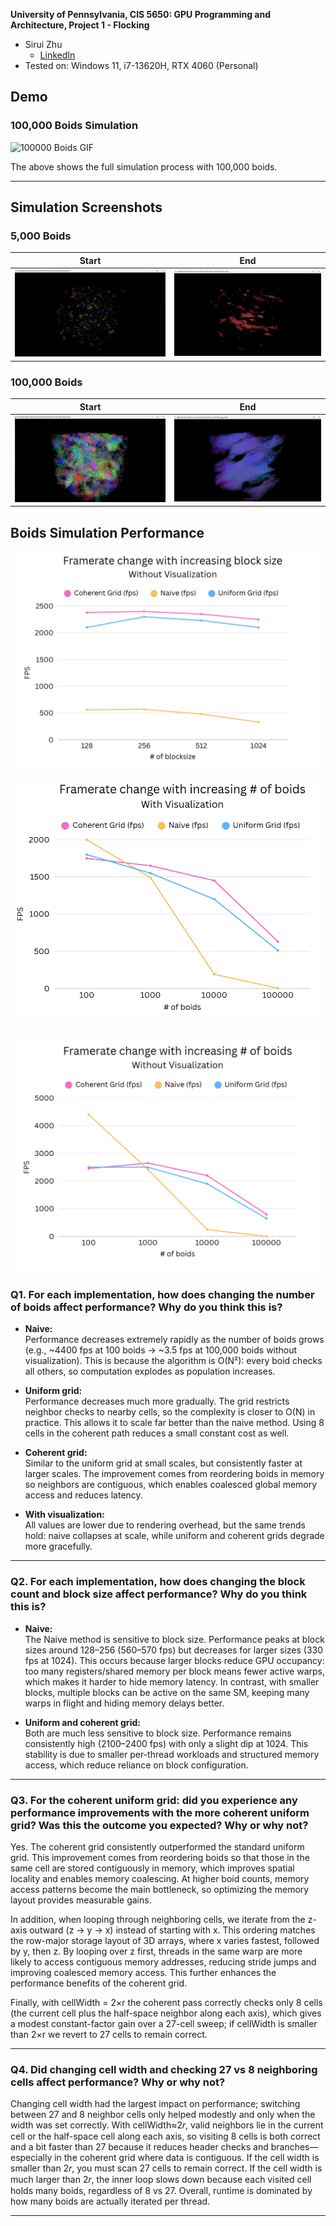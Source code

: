 **University of Pennsylvania, CIS 5650: GPU Programming and Architecture,
Project 1 - Flocking**

* Sirui Zhu
  * [LinkedIn](https://www.linkedin.com/in/sirui-zhu-28a24a260/)
* Tested on: Windows 11, i7-13620H, RTX 4060 (Personal)

## Demo

### 100,000 Boids Simulation
![100000 Boids GIF](from_start_to_end.gif)

The above shows the full simulation process with 100,000 boids.

---

## Simulation Screenshots

### 5,000 Boids
| Start | End |
|-------|-----|
| ![5000 Start](5000start.png) | ![5000 End](5000end.png) |

### 100,000 Boids
| Start | End |
|-------|-----|
| ![100000 Start](100000start.png) | ![100000 End](100000end.png) |

## Boids Simulation Performance 
![Framerate vs Boids (without visualization)](Boids_without_visualization.png)

![Framerate vs Boids (with visualization)](Boids_with_visualization.png)

![Framerate vs Blocksize (without visualization)](Blocksize.png)
---

### Q1. For each implementation, how does changing the number of boids affect performance? Why do you think this is?

- **Naive:**  
  Performance decreases extremely rapidly as the number of boids grows (e.g., ~4400 fps at 100 boids → ~3.5 fps at 100,000 boids without visualization). This is because the algorithm is O(N²): every boid checks all others, so computation explodes as population increases.

- **Uniform grid:**  
  Performance decreases much more gradually. The grid restricts neighbor checks to nearby cells, so the complexity is closer to O(N) in practice. This allows it to scale far better than the naive method. Using 8 cells in the coherent path reduces a small constant cost as well.

- **Coherent grid:**  
  Similar to the uniform grid at small scales, but consistently faster at larger scales. The improvement comes from reordering boids in memory so neighbors are contiguous, which enables coalesced global memory access and reduces latency.

- **With visualization:**  
  All values are lower due to rendering overhead, but the same trends hold: naive collapses at scale, while uniform and coherent grids degrade more gracefully.

---

### Q2. For each implementation, how does changing the block count and block size affect performance? Why do you think this is?

- **Naive:**  
  The Naive method is sensitive to block size. Performance peaks at block sizes around 128–256 (560–570 fps) but decreases for larger sizes (330 fps at 1024). This occurs because larger blocks reduce GPU occupancy: too many registers/shared memory per block means fewer active warps, which makes it harder to hide memory latency. In contrast, with smaller blocks, multiple blocks can be active on the same SM, keeping many warps in flight and hiding memory delays better.

- **Uniform and coherent grid:**  
  Both are much less sensitive to block size. Performance remains consistently high (2100–2400 fps) with only a slight dip at 1024. This stability is due to smaller per-thread workloads and structured memory access, which reduce reliance on block configuration.

---

### Q3. For the coherent uniform grid: did you experience any performance improvements with the more coherent uniform grid? Was this the outcome you expected? Why or why not?

Yes. The coherent grid consistently outperformed the standard uniform grid. This improvement comes from reordering boids so that those in the same cell are stored contiguously in memory, which improves spatial locality and enables memory coalescing. At higher boid counts, memory access patterns become the main bottleneck, so optimizing the memory layout provides measurable gains.  

In addition, when looping through neighboring cells, we iterate from the z-axis outward (z → y → x) instead of starting with x. This ordering matches the row-major storage layout of 3D arrays, where x varies fastest, followed by y, then z. By looping over z first, threads in the same warp are more likely to access contiguous memory addresses, reducing stride jumps and improving coalesced memory access. This further enhances the performance benefits of the coherent grid.

Finally, with cellWidth = 2×r the coherent pass correctly checks only 8 cells (the current cell plus the half-space neighbor along each axis), which gives a modest constant-factor gain over a 27-cell sweep; if cellWidth is smaller than 2×r we revert to 27 cells to remain correct.

---

### Q4. Did changing cell width and checking 27 vs 8 neighboring cells affect performance? Why or why not?

Changing cell width had the largest impact on performance; switching between 27 and 8 neighbor cells only helped modestly and only when the width was set correctly. With 
cellWidth≈2𝑟, valid neighbors lie in the current cell or the half-space cell along each axis, so visiting 8 cells is both correct and a bit faster than 27 because it reduces header checks and branches—especially in the coherent grid where data is contiguous. If the cell width is smaller than 2𝑟, you must scan 27 cells to remain correct. If the cell width is much larger than 2𝑟, the inner loop slows down because each visited cell holds many boids, regardless of 8 vs 27. Overall, runtime is dominated by how many boids are actually iterated per thread.

---